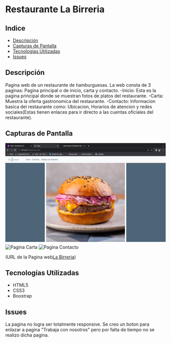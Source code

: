 # Restaurante La Birreria

## Indice

- [Descripción](#descripción)
- [Capturas de Pantalla](#capturas-de-pantalla)
- [Tecnologías Utilizadas](#tecnologías-utilizadas)
- [Issues](#contribución)

## Descripción

Pagina web de un restaurante de hamburguesas. La web consta de 3 paginas: Pagina principal o de inicio, carta y contacto.
-Inicio: Esta es la pagina principal donde se muestran fotos de platos del restaurante.
-Carta: Muestra la oferta gastronomica del restaurante.
-Contacto: Informacion basica del restaurante como: Ubicacion, Horarios de atencion y redes sociales(Estas tienen enlaces para ir directo a las cuentas oficiales del restaurante).


## Capturas de Pantalla

![Pagina Principal](img/captura1.png)
![Pagina Carta](/captura2.png)
![Pagina Contacto](/captura3.png)

(URL de la Pagina web[La Birreria](https://vanbrigo.github.io/fsd2023proyecto1/index.html))


## Tecnologías Utilizadas

- HTML5
- CSS3
- Boostrap

## Issues

La pagina no logra ser totalmente responsive. Se creo un boton para enlazar a pagina "Trabaja con nosotros" pero por falta de tiempo no se realizo dicha pagina.
